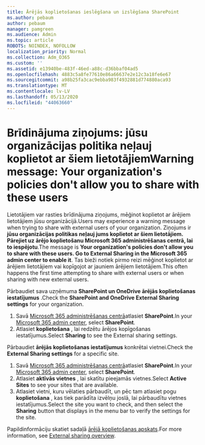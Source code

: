 ```yaml
---
title: Ārējās koplietošanas ieslēgšana un izslēgšana SharePoint
ms.author: pebaum
author: pebaum
manager: pamgreen
ms.audience: Admin
ms.topic: article
ROBOTS: NOINDEX, NOFOLLOW
localization_priority: Normal
ms.collection: Adm_O365
ms.custom: ''
ms.assetid: e13940be-483f-46ed-a88c-d36bbaf04ad5
ms.openlocfilehash: 4883c5a8fe77610e86a66637e2e12c3a18fe6e67
ms.sourcegitcommit: a98b25fa3cac9ebba983f4932881d774880aca93
ms.translationtype: MT
ms.contentlocale: lv-LV
ms.lasthandoff: 05/13/2020
ms.locfileid: "44063660"
---
```

# <a name="warning-message-your-organizations-policies-dont-allow-you-to-share-with-these-users"></a><span data-ttu-id="3ae0b-102">Brīdinājuma ziņojums: jūsu organizācijas politika neļauj koplietot ar šiem lietotājiem</span><span class="sxs-lookup"><span data-stu-id="3ae0b-102">Warning message: Your organization's policies don't allow you to share with these users</span></span>

<span data-ttu-id="3ae0b-103">Lietotājiem var rasties brīdinājuma ziņojums, mēģinot koplietot ar ārējiem lietotājiem jūsu organizācijā.</span><span class="sxs-lookup"><span data-stu-id="3ae0b-103">Users may experience a warning message when trying to share with external users of your organization.</span></span> <span data-ttu-id="3ae0b-104">Ziņojums ir **jūsu organizācijas politikas neļauj jums koplietot ar šiem lietotājiem. Pārejiet uz ārējo koplietošanu Microsoft 365 administrēšanas centrā, lai to iespējotu**.</span><span class="sxs-lookup"><span data-stu-id="3ae0b-104">The message is **Your organization's policies don't allow you to share with these users. Go to External Sharing in the Microsoft 365 admin center to enable it**.</span></span> <span data-ttu-id="3ae0b-105">Tas bieži notiek pirmo reizi mēģinot koplietot ar ārējiem lietotājiem vai kopīgojot ar jauniem ārējiem lietotājiem.</span><span class="sxs-lookup"><span data-stu-id="3ae0b-105">This often happens the first time attempting to share with external users or when sharing with new external users.</span></span>

<span data-ttu-id="3ae0b-106">Pārbaudiet sava uzņēmuma **SharePoint un OneDrive ārējās koplietošanas iestatījumus** .</span><span class="sxs-lookup"><span data-stu-id="3ae0b-106">Check the **SharePoint and OneDrive External Sharing settings** for your organization.</span></span>

1. <span data-ttu-id="3ae0b-107">Savā [Microsoft 365 administrēšanas centrā](https://admin.microsoft.com/AdminPortal/Home#/homepage">https://admin.microsoft.com/)atlasiet **SharePoint**.</span><span class="sxs-lookup"><span data-stu-id="3ae0b-107">In your [Microsoft 365 admin center](https://admin.microsoft.com/AdminPortal/Home#/homepage">https://admin.microsoft.com/), select **SharePoint**.</span></span>
3. <span data-ttu-id="3ae0b-108">Atlasiet **koplietošana** , lai redzētu ārējos kopīgošanas iestatījumus.</span><span class="sxs-lookup"><span data-stu-id="3ae0b-108">Select **Sharing** to see the External sharing settings.</span></span>

<span data-ttu-id="3ae0b-109">Pārbaudiet **ārējās koplietošanas iestatījumus** konkrētai vietnei.</span><span class="sxs-lookup"><span data-stu-id="3ae0b-109">Check the **External Sharing settings** for a specific site.</span></span>

1. <span data-ttu-id="3ae0b-110">Savā [Microsoft 365 administrēšanas centrā](https://admin.microsoft.com/AdminPortal/Home#/homepage">https://admin.microsoft.com/)atlasiet **SharePoint**.</span><span class="sxs-lookup"><span data-stu-id="3ae0b-110">In your [Microsoft 365 admin center](https://admin.microsoft.com/AdminPortal/Home#/homepage">https://admin.microsoft.com/), select **SharePoint**.</span></span>
2. <span data-ttu-id="3ae0b-111">Atlasiet **aktīvās vietnes** , lai skatītu pieejamās vietnes.</span><span class="sxs-lookup"><span data-stu-id="3ae0b-111">Select **Active Sites** to see your sites that are available.</span></span>
3. <span data-ttu-id="3ae0b-112">Atlasiet vietni, kuru vēlaties pārbaudīt, un pēc tam atlasiet pogu **koplietošana** , kas tiek parādīta izvēlņu joslā, lai pārbaudītu vietnes iestatījumus.</span><span class="sxs-lookup"><span data-stu-id="3ae0b-112">Select the site you want to check, and then select the **Sharing** button that displays in the menu bar to verify the settings for the site.</span></span>

<span data-ttu-id="3ae0b-113">Papildinformāciju skatiet sadaļā [ārējā koplietošanas apskats](https://docs.microsoft.com/sharepoint/external-sharing-overview).</span><span class="sxs-lookup"><span data-stu-id="3ae0b-113">For more information, see [External sharing overview](https://docs.microsoft.com/sharepoint/external-sharing-overview).</span></span>